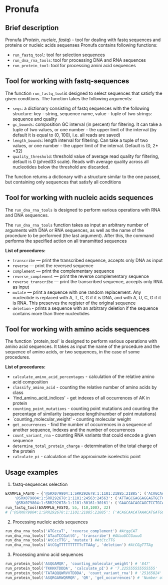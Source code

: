 # Pronufa
## Brief description
Pronufa (*Protein, nucleic, fastq*) - tool for dealing with fastq sequences and proteins or nucleic acids sequenses
Pronufa contains following functions:
- `run_fastq_tool`: tool for selection sequences
- `run_dna_rna_tools`: tool for processing DNA and RNA sequences
- `run_protein_tool`: tool for processing amini acid sequences

## Tool for working with fastq-sequences
The function `run_fastq_tool`is designed to select sequences that satisfy the given conditions. The function takes the following arguments:
- `seqs`: a dictionary consisting of fastq sequences with the following structure: key - string, sequence name, value - tuple of two strings: sequence and quality
- `gc_bounds`: composition GC interval (in percent) for filtering. It can take a tuple of two values, or one number - the upper limit of the interval (by default it is equal to (0, 100), i.e. all reads are saved)
- `length_bounds`: length interval for filtering. Can take a tuple of two values, or one number - the upper limit of the interval. Default is (0, 2* *32)
- `quality_threshold`: threshold value of average read quality for filtering, default is 0 (phred33 scale). Reads with average quality across all nucleotides below the threshold are discarded.

The function returns a dictionary with a structure similar to the one passed, but containing only sequences that satisfy all conditions

## Tool for working with nucleic acids sequences
The `run_dna_rna_tools` is designed to perform various operations with RNA and DNA sequences.

The `run_dna_rna_tools` function takes as input an arbitrary number of arguments with DNA or RNA sequences, as well as the name of the procedure to be performed (the last argument). After this, the command performs the specified action on all transmitted sequences

**List of procedures:**
- `transcribe` — print the transcribed sequence, accepts only DNA as input
- `reverse` — print the reversed sequence
- `complement` — print the complementary sequence
- `reverse_complement` — print the reverse complementary sequence
- `reverse_transcribe` — print the transcribed sequence, accepts only RNA as input
- `mutate` — print a sequence with one random replacement. Any nucleotide is replaced with A, T, C, G if it is DNA, and with A, U, C, G if it is RNA. This preserves the register of the original sequence
- `deletion` - prints a sequence with an arbitrary deletion if the sequence contains more than three nucleotides

## Tool for working with amino acids sequences
The function `protein_tool' is designed to perform various operations with amino acid sequences. It takes as input the name of the procedure and the sequence of amino acids, or two sequences, in the case of some procedures.


**List of procedures:**
- `calculate_amino_acid_percentages` - calculation of the relative amino acid composition
- `classify_amino_acid` - counting the relative number of amino acids by class
- `find_amino_acid_indices' - get indexes of all occurrences of AK in protein
- `counting_point_mutations` - counting point mutations and counting the percentage of similarity (sequence length/number of point mutations)
- `counting_molecular_weight' - counting molecular weight
- `get_occurrences` - find the number of occurrences in a sequence of another sequence, indexes and the number of occurrences
- `count_variant_rna` - counting RNA variants that could encode a given sequence
- `determine_total_protein_charge` - determination of the total charge of the protein
- `calculate_pi` - calculation of the approximate isoelectric point

## Usage examples
1. fastq-sequences selection
``` python
EXAMPLE_FASTQ = {'@SRX079804:1:SRR292678:1:1101:21885:21885': ('ACAGCAACATAAACATGATGGGATGGCGTAAGCCCCCGAGATATCAGTTTACCCAGGATAAGAGATTAAATTATGAGCAACATTATTAA', 'FGGGFGGGFGGGFGDFGCEBB@CCDFDDFFFFBFFGFGEFDFFFF;D@DD>C@DDGGGDFGDGG?GFGFEGFGGEF@FDGGGFGFBGGD'),
    '@SRX079804:1:SRR292678:1:1101:24563:24563': ('ATTAGCGAGGAGGAGTGCTGAGAAGATGTCGCCTACGCCGTTGAAATTCCCTTCAATCAGGGGGTACTGGAGGATACGAGTTTGTGTG', 'BFFFFFFFB@B@A<@D>BDDACDDDEBEDEFFFBFFFEFFDFFF=CC@DDFD8FFFFFFF8/+.2,@7<<:?B/:<><-><@.A*C>D'),
    '@SRX079804:1:SRR292678:1:1101:30161:30161': ('GAACGACAGCAGCTCCTGCATAACCGCGTCCTTCTTCTTTAGCGTTGTGCAAAGCATGTTTTGTATTACGGGCATCTCGAGCGAATC', 'DFFFEGDGGGGFGGEDCCDCEFFFFCCCCCB>CEBFGFBGGG?DE=:6@=>A<A>D?D8DCEE:>EEABE5D@5:DDCA;EEE-DCD')}
run_fastq_tool(EXAMPLE_FASTQ, 55, (10,100), 32)
# {'@SRX079804:1:SRR292678:1:1101:21885:21885': ('ACAGCAACATAAACATGATGGGATGGCGTAAGCCCCCGAGATATCAGTTTACCCAGGATAAGAGATTAAATTATGAGCAACATTATTAA', 'FGGGFGGGFGGGFGDFGCEBB@CCDFDDFFFFBFFGFGEFDFFFF;D@DD>C@DDGGGDFGDGG?GFGFEGFGGEF@FDGGGFGFBGGD'), '@SRX079804:1:SRR292678:1:1101:30161:30161': ('GAACGACAGCAGCTCCTGCATAACCGCGTCCTTCTTCTTTAGCGTTGTGCAAAGCATGTTTTGTATTACGGGCATCTCGAGCGAATC', 'DFFFEGDGGGGFGGEDCCDCEFFFFCCCCCB>CEBFGFBGGG?DE=:6@=>A<A>D?D8DCEE:>EEABE5D@5:DDCA;EEE-DCD')}
```

2. Processing nucleic acids sequences
``` python
run_dna_rna_tools('ATGccaT', 'reverse_complement') #AtggCAT
run_dna_rna_tools('ATaaTCCGattG', 'transcribe') #AUaaUCCGauuG
run_dna_rna_tools('AtCccTTG', 'mutate') #AtCtcTTG
run_dna_rna_tools('AtCGgTTTTTTTTTTcTTAAg', 'deletion') #AtCGgTTTAg
```
3. Processing amino acid sequences
``` python
run_protein_tool('ASQGAMQR', 'counting_molecular_weight') # '847'
run_protein_tool('TKKKKTDDDA', 'calculate_pI') # '7.225555555555555'
run_protein_tool('TATAQQQWRVVTDDDA', 'count_variant_rna') # '25165824'
run_protein_tool('ASQRGARWQRMQR', 'QR', 'get_occurrences') # 'Number of occurrences: 3; indexes: 3, 9, 12'
```

